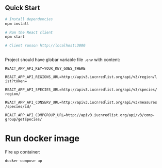 ## Quick Start

```bash
# Install dependencies
npm install

# Run the React client
npm start

# Client runson http://localhost:3000
```

##

Project should have globar variable file `.env` with content:

`REACT_APP_API_KEY=YOUR_KEY_GOES_THERE`

`REACT_APP_API_REGIONS_URL=http://apiv3.iucnredlist.org/api/v3/region/list?token=`

`REACT_APP_API_SPECIES_URL=http://apiv3.iucnredlist.org/api/v3/species/region/`

`REACT_APP_API_CONSERV_URL=http://apiv3.iucnredlist.org/api/v3/measures/species/id/`

`REACT_APP_API_COMPGROUP_URL=http://apiv3.iucnredlist.org/api/v3/comp-group/getspecies/`

# Run docker image

Fire up container:

```
docker-compose up
```
